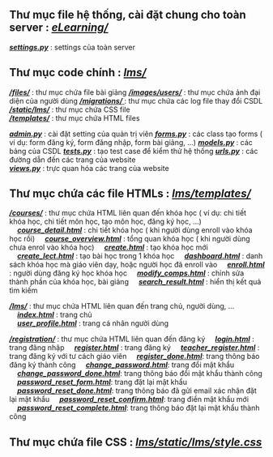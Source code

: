 ## Thư mục file hệ thống, cài đặt chung cho toàn server : [*eLearning/*](https://github.com/longnp030/BaiTapLonWeb/tree/master/eLearning)

[***settings.py***](https://github.com/longnp030/BaiTapLonWeb/blob/master/eLearning/settings.py) : settings của toàn server

## Thư mục code chính : [***lms/***](https://github.com/longnp030/BaiTapLonWeb/tree/master/lms)

[***/files/***](https://github.com/longnp030/BaiTapLonWeb/tree/master/lms/files) : thư mục chứa file bài giảng
[***/images/users/***](https://github.com/longnp030/BaiTapLonWeb/tree/master/lms/images/users) : thư mục chứa ảnh đại diện của người dùng
[***/migrations/*** ](https://github.com/longnp030/BaiTapLonWeb/tree/master/lms/migrations): thư mục chứa các log file thay đổi CSDL
[***/static/lms/***](https://github.com/longnp030/BaiTapLonWeb/tree/master/lms/static/lms) : thư mục chứa CSS file  
[***/templates/***](https://github.com/longnp030/BaiTapLonWeb/tree/master/lms/templates) : thư mục chứa HTML files  

[***admin.py***](https://github.com/longnp030/BaiTapLonWeb/blob/master/lms/admin.py) : cài đặt setting của quản trị viên
[***forms.py***](https://github.com/longnp030/BaiTapLonWeb/blob/master/lms/forms.py) : các class tạo forms ( ví dụ: form đăng ký, form đăng nhập, form bài giảng, ...)
[***models.py***](https://github.com/longnp030/BaiTapLonWeb/blob/master/lms/models.py) : các bảng của CSDL
[***tests.py***](https://github.com/longnp030/BaiTapLonWeb/blob/master/lms/models.py) : tạo test case để kiểm thử hệ thống
[***urls.py***](https://github.com/longnp030/BaiTapLonWeb/blob/master/lms/urls.py) : các đường dẫn đến các trang của website  
[***views.py***](https://github.com/longnp030/BaiTapLonWeb/blob/master/lms/views.py) : trực quan hóa các trang của website  

## Thư mục chứa các file HTMLs : [*lms/templates/*](https://github.com/longnp030/BaiTapLonWeb/tree/master/lms/templates)  

[***/courses/***](https://github.com/longnp030/BaiTapLonWeb/tree/master/lms/templates/courses) : thư mục chứa HTML liên quan đến khóa học ( ví dụ: chi tiết khóa học, chi tiết môn học, tạo môn học, đăng ký học, ...)
&nbsp;&nbsp;&nbsp;&nbsp;[***course_detail.html***](https://github.com/longnp030/BaiTapLonWeb/blob/master/lms/templates/courses/course_detail.html) : chi tiết khóa học ( khi người dùng enroll vào khóa học rồi)
&nbsp;&nbsp;&nbsp;&nbsp;[***course_overview.html***](https://github.com/longnp030/BaiTapLonWeb/blob/master/lms/templates/courses/course_overview.html) : tổng quan khóa học ( khi người dùng chưa enrol vào khóa học)
&nbsp;&nbsp;&nbsp;&nbsp;[***create.html***](https://github.com/longnp030/BaiTapLonWeb/blob/master/lms/templates/courses/create.html) : tạo khóa học mới
&nbsp;&nbsp;&nbsp;&nbsp;[***create_lect.html***](https://github.com/longnp030/BaiTapLonWeb/blob/master/lms/templates/courses/create_lect.html) : tạo bài học trong 1 khóa học
&nbsp;&nbsp;&nbsp;&nbsp;[***dashboard.html***](https://github.com/longnp030/BaiTapLonWeb/blob/master/lms/templates/courses/dashboard.html) : danh sách khóa học mà giáo viên dạy, hoặc người học đã enroll vào
&nbsp;&nbsp;&nbsp;&nbsp;[***enroll.html***](https://github.com/longnp030/BaiTapLonWeb/blob/master/lms/templates/courses/enroll.html) : người dùng đăng ký học khóa học
&nbsp;&nbsp;&nbsp;&nbsp;[***modify_comps.html***](https://github.com/longnp030/BaiTapLonWeb/blob/master/lms/templates/courses/modify_comps.html) : chỉnh sửa thành phần của khóa học, bài giảng
&nbsp;&nbsp;&nbsp;&nbsp;[***search_result.html***](https://github.com/longnp030/BaiTapLonWeb/blob/master/lms/templates/courses/search_result.html) : hiển thị kết quả tìm kiếm

[***/lms/***](https://github.com/longnp030/BaiTapLonWeb/tree/master/lms/templates/lms) : thư mục chứa HTML liên quan đến trang chủ, người dùng, ...
&nbsp;&nbsp;&nbsp;&nbsp;[***index.html***](https://github.com/longnp030/BaiTapLonWeb/blob/master/lms/templates/lms/index1.html) : trang chủ  
&nbsp;&nbsp;&nbsp;&nbsp;[***user_profile.html***](https://github.com/longnp030/BaiTapLonWeb/blob/master/lms/templates/lms/user_profile.html) : trang cá nhân người dùng  

[***/registration/***](https://github.com/longnp030/BaiTapLonWeb/tree/master/lms/templates/registration) : thư mục chứa HTML liên quan đến đăng ký
&nbsp;&nbsp;&nbsp;&nbsp;[***login.html***](https://github.com/longnp030/BaiTapLonWeb/blob/master/lms/templates/registration/login.html) : trang đăng nhập
&nbsp;&nbsp;&nbsp;&nbsp;[***register.html***](https://github.com/longnp030/BaiTapLonWeb/blob/master/lms/templates/registration/register.html) : trang đăng ký
&nbsp;&nbsp;&nbsp;&nbsp;[***teacher_register.html***](https://github.com/longnp030/BaiTapLonWeb/blob/master/lms/templates/registration/teacher_register.html) : trang đăng ký với tư cách giáo viên
&nbsp;&nbsp;&nbsp;&nbsp;[***register_done.html***](https://github.com/longnp030/BaiTapLonWeb/blob/master/lms/templates/registration/register_done.html): trang thông báo đăng ký thành công
&nbsp;&nbsp;&nbsp;&nbsp;[***change_password.html***](https://github.com/longnp030/BaiTapLonWeb/blob/master/lms/templates/registration/change_password.html): trang đổi mật khẩu
&nbsp;&nbsp;&nbsp;&nbsp;[***change_password_done.html***](https://github.com/longnp030/BaiTapLonWeb/blob/master/lms/templates/registration/change_password_done.html): trang thông báo đổi mật khẩu thành công
&nbsp;&nbsp;&nbsp;&nbsp;[***password_reset_form.html***](https://github.com/longnp030/BaiTapLonWeb/blob/master/lms/templates/registration/password_reset_form.html): trang đặt lại mật khẩu
&nbsp;&nbsp;&nbsp;&nbsp;[***password_reset_done.html***](https://github.com/longnp030/BaiTapLonWeb/blob/master/lms/templates/registration/password_reset_done.html): trang thông báo đã gửi email xác nhận đặt lại mật khẩu
&nbsp;&nbsp;&nbsp;&nbsp;[***password_reset_confirm.html***](https://github.com/longnp030/BaiTapLonWeb/blob/master/lms/templates/registration/password_reset_confirm.html): trang điền mật khẩu mới  
&nbsp;&nbsp;&nbsp;&nbsp;[***password_reset_complete.html***](https://github.com/longnp030/BaiTapLonWeb/blob/master/lms/templates/registration/password_reset_complete.html): trang thông báo đặt lại mật khẩu thành công  

## Thư mục chứa file CSS : [*lms/static/lms/style.css*](https://github.com/longnp030/BaiTapLonWeb/blob/master/lms/static/lms/style.css)
